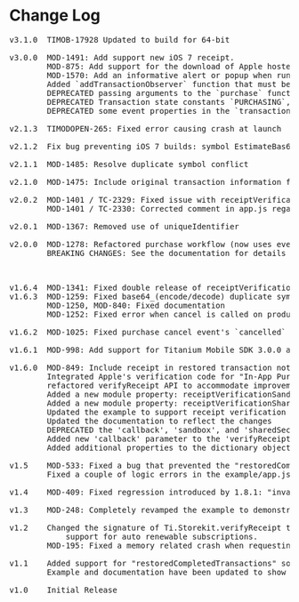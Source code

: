 # Change Log
<pre>
v3.1.0  TIMOB-17928 Updated to build for 64-bit

v3.0.0  MOD-1491: Add support new iOS 7 receipt.
        MOD-875: Add support for the download of Apple hosted IAP.
        MOD-1570: Add an informative alert or popup when running on iOS7 simulator.
        Added `addTransactionObserver` function that must be called at app startup after event listeners are add.
        DEPRECATED passing arguments to the `purchase` function individually, pass them as a dictionary instead.
        DEPRECATED Transaction state constants `PURCHASING`, `PURCHASED`, `FAILED`, and `RESTORED` in favor of `TRANSACTION_STATE_PURCHASING`, `TRANSACTION_STATE_PURCHASED`, `TRANSACTION_STATE_FAILED`, and `TRANSACTION_STATE_RESTORED`.
        DEPRECATED some event properties in the `transactionState` event.

v2.1.3  TIMODOPEN-265: Fixed error causing crash at launch

v2.1.2	Fix bug preventing iOS 7 builds: symbol EstimateBas64DecodedDataSize not found for armv7.

v2.1.1  MOD-1485: Resolve duplicate symbol conflict 

v2.1.0  MOD-1475: Include original transaction information for restored transactions

v2.0.2  MOD-1401 / TC-2329: Fixed issue with receiptVerificationSandbox always being true if set
        MOD-1401 / TC-2330: Corrected comment in app.js regarding live vs. sandbox usage

v2.0.1  MOD-1367: Removed use of uniqueIdentifier

v2.0.0  MOD-1278: Refactored purchase workflow (now uses event) to handle case where purchases are completed after app has been pushed to the background.
        BREAKING CHANGES: See the documentation for details</p>

v1.6.4  MOD-1341: Fixed double release of receiptVerificationSharedSecret in module dealloc method
v1.6.3  MOD-1259: Fixed base64_(encode/decode) duplicate symbol error when running with certain other modules
        MOD-1250, MOD-840: Fixed documentation
        MOD-1252: Fixed error when cancel is called on product request 
	
v1.6.2  MOD-1025: Fixed purchase cancel event's `cancelled` property

v1.6.1	MOD-998: Add support for Titanium Mobile SDK 3.0.0 and higher.

v1.6.0  MOD-849: Include receipt in restored transaction notification
        Integrated Apple's verification code for "In-App Purchase Receipt Validation on iOS" and
        refactored verifyReceipt API to accommodate improvements.
        Added a new module property: receiptVerificationSandbox (used by the 'verifyReceipt' method)
        Added a new module property: receiptVerificationSharedSecret (used by the 'verifyReceipt' method)
        Updated the example to support receipt verification (new switch on the UI and new code on the callback method to call 'verifyReceipt' for each transaction)
        Updated the documentation to reflect the changes
        DEPRECATED the 'callback', 'sandbox', and 'sharedSecret' properties of the dictionary object passed to the 'verifyReceipt' method
        Added new 'callback' parameter to the 'verifyReceipt' method
        Added additional properties to the dictionary object returned for purchased and restored transactions for consistency and use in passing to 'verifyReceipt'

v1.5	MOD-533: Fixed a bug that prevented the "restoredCompletedTransactions" event from firing.
		Fixed a couple of logic errors in the example/app.js (namely, using identifier instead of productIdentifier when restoring transactions).

v1.4	MOD-409: Fixed regression introduced by 1.8.1: "invalid" will no longer be present when empty.

v1.3	MOD-248: Completely revamped the example to demonstrate how to setup and use the module.

v1.2	Changed the signature of Ti.Storekit.verifyReceipt to allow you to pass in a sharedSecret string, thus adding
			support for auto renewable subscriptions.
		MOD-195: Fixed a memory related crash when requesting products.

v1.1    Added support for "restoredCompletedTransactions" so that past purchases can be restored for the user.
        Example and documentation have been updated to show how to use this new method.

v1.0    Initial Release

